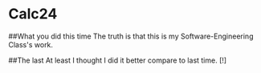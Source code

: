 # Calc24
##What you did this time
The truth is that this is my Software-Engineering Class's work.

##The last
At least I thought I did it better compare to last time.
[!]
